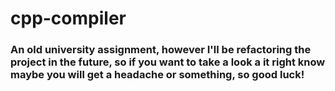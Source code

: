 # cpp-compiler
### An old university assignment, however I'll be refactoring the project in the future, so if you want to take a look a it right know maybe you will get a headache or something, so good luck!
